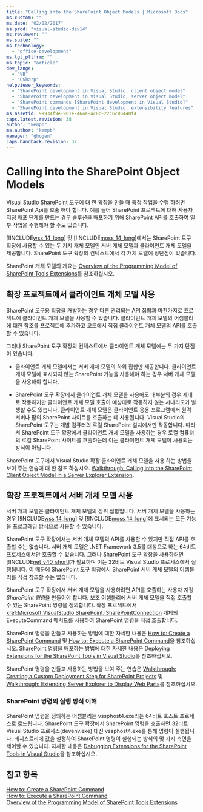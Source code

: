 ```yaml
---
title: "Calling into the SharePoint Object Models | Microsoft Docs"
ms.custom: ""
ms.date: "02/02/2017"
ms.prod: "visual-studio-dev14"
ms.reviewer: ""
ms.suite: ""
ms.technology: 
  - "office-development"
ms.tgt_pltfrm: ""
ms.topic: "article"
dev_langs: 
  - "VB"
  - "CSharp"
helpviewer_keywords: 
  - "SharePoint development in Visual Studio, client object model"
  - "SharePoint development in Visual Studio, server object model"
  - "SharePoint commands [SharePoint development in Visual Studio]"
  - "SharePoint development in Visual Studio, extensibility features"
ms.assetid: 99934f9e-901e-464e-ac8c-22c6c86440f4
caps.latest.revision: 38
author: "kempb"
ms.author: "kempb"
manager: "ghogen"
caps.handback.revision: 37
---
```

# Calling into the SharePoint Object Models
  Visual Studio SharePoint 도구에 대 한 확장을 만들 때 특정 작업을 수행 하려면 SharePoint Api를 호출 해야 합니다.  예를 들어 SharePoint 프로젝트에 대해 사용자 지정 배포 단계를 만드는 경우 솔루션을 배포하기 위해 SharePoint API를 호출하여 일부 작업을 수행해야 할 수도 있습니다.  
  
 [!INCLUDE[wss_14_long](../sharepoint/includes/wss-14-long-md.md)] 및 [!INCLUDE[moss_14_long](../sharepoint/includes/moss-14-long-md.md)]에서는 SharePoint 도구 확장에 사용할 수 있는 두 가지 개체 모델인 서버 개체 모델과 클라이언트 개체 모델을 제공합니다.  SharePoint 도구 확장의 컨텍스트에서 각 개체 모델에 장단점이 있습니다.  
  
 SharePoint 개체 모델의 개요는 [Overview of the Programming Model of SharePoint Tools Extensions](../sharepoint/overview-of-the-programming-model-of-sharepoint-tools-extensions.md)를 참조하십시오.  
  
## 확장 프로젝트에서 클라이언트 개체 모델 사용  
 SharePoint 도구용 확장을 개발하는 경우 다른 관리되는 API 집합과 마찬가지로 프로젝트에 클라이언트 개체 모델을 사용할 수 있습니다.  클라이언트 개체 모델의 어셈블리에 대한 참조를 프로젝트에 추가하고 코드에서 직접 클라이언트 개체 모델의 API를 호출할 수 있습니다.  
  
 그러나 SharePoint 도구 확장의 컨텍스트에서 클라이언트 개체 모델에는 두 가지 단점이 있습니다.  
  
-   클라이언트 개체 모델에서는 서버 개체 모델의 하위 집합만 제공합니다.  클라이언트 개체 모델에 표시되지 않는 SharePoint 기능을 사용해야 하는 경우 서버 개체 모델을 사용해야 합니다.  
  
-   SharePoint 도구 확장에서 클라이언트 개체 모델을 사용해도 대부분의 경우 제대로 작동하지만 클라이언트 개체 모델 호출이 예상대로 작동하지 않는 시나리오가 발생할 수도 있습니다.  클라이언트 개체 모델은 클라이언트 응용 프로그램에서 원격 서버나 팜의 SharePoint 사이트를 호출하는 데 사용됩니다.  Visual Studio의 SharePoint 도구는 개발 컴퓨터의 로컬 SharePoint 설치에서만 작동합니다.  따라서 SharePoint 도구 확장에서 클라이언트 개체 모델을 사용하는 경우 로컬 컴퓨터의 로컬 SharePoint 사이트를 호출하는데 이는 클라이언트 개체 모델이 사용되는 방식이 아닙니다.  
  
 SharePoint 도구에서 Visual Studio 확장 클라이언트 개체 모델을 사용 하는 방법을 보여 주는 연습에 대 한 참조 하십시오. [Walkthrough: Calling into the SharePoint Client Object Model in a Server Explorer Extension](../sharepoint/walkthrough-calling-into-the-sharepoint-client-object-model-in-a-server-explorer-extension.md).  
  
## 확장 프로젝트에서 서버 개체 모델 사용  
 서버 개체 모델은 클라이언트 개체 모델의 상위 집합입니다.  서버 개체 모델을 사용하는 경우 [!INCLUDE[wss_14_long](../sharepoint/includes/wss-14-long-md.md)] 및 [!INCLUDE[moss_14_long](../sharepoint/includes/moss-14-long-md.md)]에 표시되는 모든 기능을 프로그래밍 방식으로 사용할 수 있습니다.  
  
 SharePoint 도구 확장에서는 서버 개체 모델의 API를 사용할 수 있지만 직접 API를 호출할 수는 없습니다.  서버 개체 모델은 .NET Framework 3.5를 대상으로 하는 64비트 프로세스에서만 호출할 수 있습니다.  그러나 SharePoint 도구 확장을 사용하려면 [!INCLUDE[net_v40_short](../sharepoint/includes/net-v40-short-md.md)]가 필요하며 이는 32비트 Visual Studio 프로세스에서 실행됩니다.  이 때문에 SharePoint 도구 확장에서 SharePoint 서버 개체 모델의 어셈블리를 직접 참조할 수는 없습니다.  
  
 SharePoint 도구 확장에서 서버 개체 모델을 사용하려면 API를 호출하는 사용자 지정 *SharePoint 명령*을 만들어야 합니다.  보조 어셈블리에 서버 개체 모델을 직접 호출할 수 있는 SharePoint 명령을 정의합니다.  확장 프로젝트에서 <xref:Microsoft.VisualStudio.SharePoint.ISharePointConnection> 개체의 ExecuteCommand 메서드를 사용하여 SharePoint 명령을 직접 호출합니다.  
  
 SharePoint 명령을 만들고 사용하는 방법에 대한 자세한 내용은 [How to: Create a SharePoint Command](../sharepoint/how-to-create-a-sharepoint-command.md) 및 [How to: Execute a SharePoint Command](../sharepoint/how-to-execute-a-sharepoint-command.md)을 참조하십시오.  SharePoint 명령을 배포하는 방법에 대한 자세한 내용은 [Deploying Extensions for the SharePoint Tools in Visual Studio](../sharepoint/deploying-extensions-for-the-sharepoint-tools-in-visual-studio.md)를 참조하십시오.  
  
 SharePoint 명령을 만들고 사용하는 방법을 보여 주는 연습은 [Walkthrough: Creating a Custom Deployment Step for SharePoint Projects](../sharepoint/walkthrough-creating-a-custom-deployment-step-for-sharepoint-projects.md) 및 [Walkthrough: Extending Server Explorer to Display Web Parts](../sharepoint/walkthrough-extending-server-explorer-to-display-web-parts.md)를 참조하십시오.  
  
### SharePoint 명령의 실행 방식 이해  
 SharePoint 명령을 정의하는 어셈블리는 vssphost4.exe라는 64비트 호스트 프로세스로 로드됩니다.  SharePoint 도구 확장에서 SharePoint 명령을 호출하면 32비트 Visual Studio 프로세스\(devenv.exe\) 대신 vssphost4.exe를 통해 명령이 실행됩니다.  레지스트리에 값을 설정하여 SharePoint 명령이 실행되는 방식의 몇 가지 측면을 제어할 수 있습니다.  자세한 내용은 [Debugging Extensions for the SharePoint Tools in Visual Studio](../sharepoint/debugging-extensions-for-the-sharepoint-tools-in-visual-studio.md)을 참조하십시오.  
  
## 참고 항목  
 [How to: Create a SharePoint Command](../sharepoint/how-to-create-a-sharepoint-command.md)   
 [How to: Execute a SharePoint Command](../sharepoint/how-to-execute-a-sharepoint-command.md)   
 [Overview of the Programming Model of SharePoint Tools Extensions](../sharepoint/overview-of-the-programming-model-of-sharepoint-tools-extensions.md)  
  
  